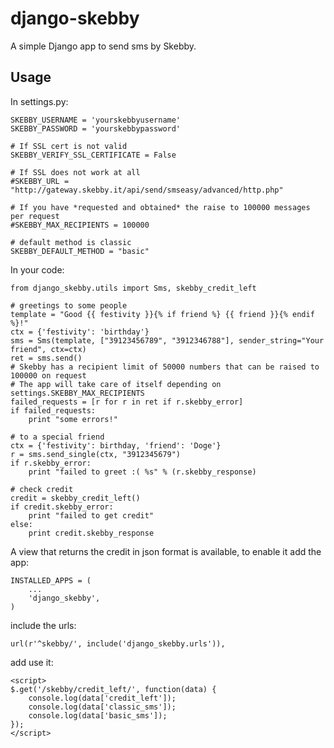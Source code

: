 django-skebby
===================

A simple Django app to send sms by Skebby.

Usage
-----

In settings.py:

    SKEBBY_USERNAME = 'yourskebbyusername'
    SKEBBY_PASSWORD = 'yourskebbypassword'

    # If SSL cert is not valid
    SKEBBY_VERIFY_SSL_CERTIFICATE = False

    # If SSL does not work at all
    #SKEBBY_URL = "http://gateway.skebby.it/api/send/smseasy/advanced/http.php"

    # If you have *requested and obtained* the raise to 100000 messages per request
    #SKEBBY_MAX_RECIPIENTS = 100000

    # default method is classic
    SKEBBY_DEFAULT_METHOD = "basic"

In your code:

    from django_skebby.utils import Sms, skebby_credit_left

    # greetings to some people
    template = "Good {{ festivity }}{% if friend %} {{ friend }}{% endif %}!"
    ctx = {'festivity': 'birthday'}
    sms = Sms(template, ["39123456789", "3912346788"], sender_string="Your friend", ctx=ctx)
    ret = sms.send()
    # Skebby has a recipient limit of 50000 numbers that can be raised to 100000 on request
    # The app will take care of itself depending on settings.SKEBBY_MAX_RECIPIENTS
    failed_requests = [r for r in ret if r.skebby_error]
    if failed_requests:
        print "some errors!"

    # to a special friend
    ctx = {'festivity': birthday, 'friend': 'Doge'}
    r = sms.send_single(ctx, "3912345679")
    if r.skebby_error:
        print "failed to greet :( %s" % (r.skebby_response)

    # check credit
    credit = skebby_credit_left()
    if credit.skebby_error:
        print "failed to get credit"
    else:
        print credit.skebby_response

A view that returns the credit in json format is available, to enable it add the app:

    INSTALLED_APPS = (
        ...
        'django_skebby',
    )

include the urls:

    url(r'^skebby/', include('django_skebby.urls')),

add use it:

    <script>
    $.get('/skebby/credit_left/', function(data) {
        console.log(data['credit_left']);
        console.log(data['classic_sms']);
        console.log(data['basic_sms']);
    });
    </script>
